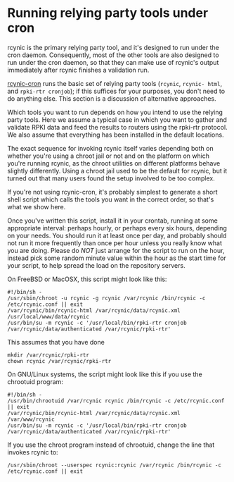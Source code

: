# Running relying party tools under cron

rcynic is the primary relying party tool, and it's designed to run under the
cron daemon. Consequently, most of the other tools are also designed to run
under the cron daemon, so that they can make use of rcynic's output
immediately after rcynic finishes a validation run.

[rcynic-cron][RP] runs the basic set of relying party tools (`rcynic`, `rcynic-
html`, and `rpki-rtr cronjob`); if this suffices for your purposes, you don't
need to do anything else. This section is a discussion of alternative
approaches.

Which tools you want to run depends on how you intend to use the relying party
tools. Here we assume a typical case in which you want to gather and validate
RPKI data and feed the results to routers using the rpki-rtr protocol. We also
assume that everything has been installed in the default locations.

The exact sequence for invoking rcynic itself varies depending both on whether
you're using a chroot jail or not and on the platform on which you're running
rcynic, as the chroot utilities on different platforms behave slightly
differently. Using a chroot jail used to be the default for rcynic, but it
turned out that many users found the setup involved to be too complex.

If you're not using rcynic-cron, it's probably simplest to generate a short
shell script which calls the tools you want in the correct order, so that's
what we show here.

Once you've written this script, install it in your crontab, running at some
appropriate interval: perhaps hourly, or perhaps every six hours, depending on
your needs. You should run it at least once per day, and probably should not
run it more frequently than once per hour unless you really know what you are
doing. Please do _NOT_ just arrange for the script to run on the hour, instead
pick some random minute value within the hour as the start time for your
script, to help spread the load on the repository servers.

On FreeBSD or MacOSX, this script might look like this:

    #!/bin/sh -
    /usr/sbin/chroot -u rcynic -g rcynic /var/rcynic /bin/rcynic -c /etc/rcynic.conf || exit
    /var/rcynic/bin/rcynic-html /var/rcynic/data/rcynic.xml /usr/local/www/data/rcynic
    /usr/bin/su -m rcynic -c '/usr/local/bin/rpki-rtr cronjob /var/rcynic/data/authenticated /var/rcynic/rpki-rtr'

This assumes that you have done

    mkdir /var/rcynic/rpki-rtr
    chown rcynic /var/rcynic/rpki-rtr

On GNU/Linux systems, the script might look like this if you use the chrootuid
program:

    #!/bin/sh -
    /usr/bin/chrootuid /var/rcynic rcynic /bin/rcynic -c /etc/rcynic.conf || exit
    /var/rcynic/bin/rcynic-html /var/rcynic/data/rcynic.xml /var/www/rcynic
    /usr/bin/su -m rcynic -c '/usr/local/bin/rpki-rtr cronjob /var/rcynic/data/authenticated /var/rcynic/rpki-rtr'

If you use the chroot program instead of chrootuid, change the line that
invokes rcynic to:

    /usr/sbin/chroot --userspec rcynic:rcynic /var/rcynic /bin/rcynic -c /etc/rcynic.conf || exit

[RP]:	05.RPKI.RP.md

